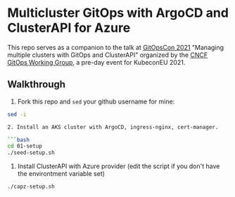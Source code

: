 # Multicluster GitOps with ArgoCD and ClusterAPI for Azure

This repo serves as a companion to the talk at [GitOpsCon 2021](https://hopin.com/events/gitops-con) "Managing multiple clusters with GitOps and ClusterAPI" organized by the [CNCF GitOps Working Group](https://github.com/gitops-working-group/gitops-working-group), a pre-day event for KubeconEU 2021.

## Walkthrough

1. Fork this repo and `sed` your github username for mine:

```bash
sed -i 

2. Install an AKS cluster with ArgoCD, ingress-nginx, cert-manager.

```bash
cd 01-setup
./seed-setup.sh
```

1. Install ClusterAPI with Azure provider (edit the script if you don't have the environtment variable set)

```bash
./capz-setup.sh
```